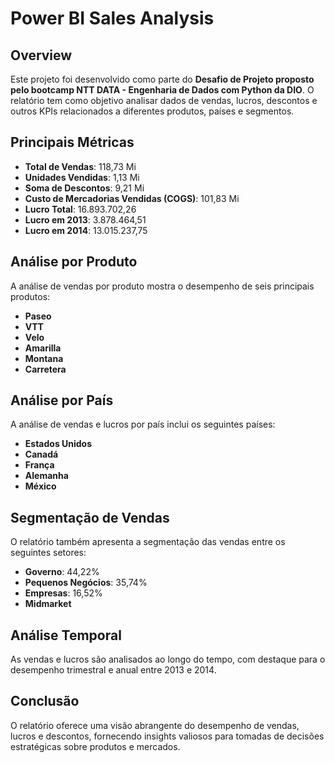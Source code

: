 # Power BI Sales Analysis

## Overview
Este projeto foi desenvolvido como parte do **Desafio de Projeto proposto pelo bootcamp NTT DATA - Engenharia de Dados com Python da DIO**. O relatório tem como objetivo analisar dados de vendas, lucros, descontos e outros KPIs relacionados a diferentes produtos, países e segmentos.

## Principais Métricas

- **Total de Vendas**: 118,73 Mi
- **Unidades Vendidas**: 1,13 Mi
- **Soma de Descontos**: 9,21 Mi
- **Custo de Mercadorias Vendidas (COGS)**: 101,83 Mi
- **Lucro Total**: 16.893.702,26
- **Lucro em 2013**: 3.878.464,51
- **Lucro em 2014**: 13.015.237,75

## Análise por Produto

A análise de vendas por produto mostra o desempenho de seis principais produtos:

- **Paseo**
- **VTT**
- **Velo**
- **Amarilla**
- **Montana**
- **Carretera**

## Análise por País

A análise de vendas e lucros por país inclui os seguintes países:

- **Estados Unidos**
- **Canadá**
- **França**
- **Alemanha**
- **México**

## Segmentação de Vendas

O relatório também apresenta a segmentação das vendas entre os seguintes setores:

- **Governo**: 44,22%
- **Pequenos Negócios**: 35,74%
- **Empresas**: 16,52%
- **Midmarket**

## Análise Temporal

As vendas e lucros são analisados ao longo do tempo, com destaque para o desempenho trimestral e anual entre 2013 e 2014.

## Conclusão

O relatório oferece uma visão abrangente do desempenho de vendas, lucros e descontos, fornecendo insights valiosos para tomadas de decisões estratégicas sobre produtos e mercados.
